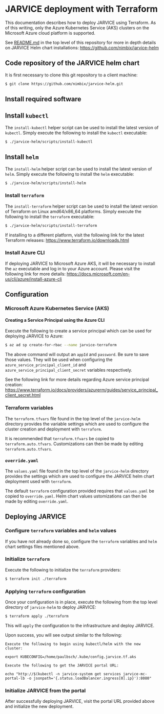 # JARVICE deployment with Terraform

This documentation describes how to deploy JARVICE using Terraform.
As of this writing, only the Azure Kubernetes Service (AKS) clusters on the
Microsoft Azure cloud platform is supported.

See [README.md](README.md) in the top level of this repository for more
in depth details on JARVICE Helm chart installations:
https://github.com/nimbix/jarvice-helm

## Code repository of the JARVICE helm chart

It is first necessary to clone this git repository to a client machine:

```bash
$ git clone https://github.com/nimbix/jarvice-helm.git
```

## Install required software

## Install `kubectl`

The `install-kubectl` helper script can be used to install the latest
version of `kubectl`.
Simply execute the following to install the `kubectl` executable:
```bash
$ ./jarvice-helm/scripts/install-kubectl
```

## Install `helm`

The `install-helm` helper script can be used to install the latest
version of `helm`.
Simply execute the following to install the `helm` executable:
```bash
$ ./jarvice-helm/scripts/install-helm
```

### Install `terraform`

The `install-terraform` helper script can be used to install the latest
version of Terraform on Linux amd64/x86_64 platforms.
Simply execute the following to install the `terraform` executable:
```bash
$ ./jarvice-helm/scripts/install-terraform
```

If installing to a different platform, visit the following link for the
latest Terraform releases:
https://www.terraform.io/downloads.html

### Install Azure CLI

If deploying JARVICE to Microsoft Azure AKS, it will be necessary to install
the `az` executable and log in to your Azure account.  Please visit the
following link for more details:
https://docs.microsoft.com/en-us/cli/azure/install-azure-cli

## Configuration

### Microsoft Azure Kubernetes Service (AKS)

#### Creating a Service Principal using the Azure CLI

Execute the following to create a service principal which can be used for
deploying JARVICE to Azure:
```bash
$ az ad sp create-for-rbac --name jarvice-terraform
```

The above command will output an `appId` and `password`.  Be sure to save
those values.  They will be used when configuring the
`azure_service_principal_client_id` and
`azure_service_principal_client_secret` variables respectively.

See the following link for more details regarding Azure service principal
creation:
https://www.terraform.io/docs/providers/azurerm/guides/service_principal_client_secret.html

### Terraform variables

The `terraform.tfvars` file found in the top level of the `jarvice-helm`
directory provides the variable settings which are used to configure
the cluster creation and deployment with `terraform`.

It is recommended that `terraform.tfvars` be copied to `terraform.auto.tfvars`.
Customizations can then be made by editing `terraform.auto.tfvars`.

### `override.yaml`

The `values.yaml` file found in the top level of the `jarvice-helm`
directory provides the settings which are used to configure the JARVICE helm
chart deployment used with `terraform`.

The default `terraform` configuration provided requires that `values.yaml` be
copied to `override.yaml`.
Helm chart values ustomizations can then be made by editing `override.yaml`.

## Deploying JARVICE

### Configure `terraform` variables and `helm` values

If you have not already done so, configure the `terraform` variables and
`helm` chart settings files mentioned above.

### Initialize `terraform`

Execute the following to initialize the `terraform` providers:

```bash
$ terraform init ./terraform
```

### Applying `terraform` configuration

Once your configuration is in place, execute the following from the top level
directory of `jarvice-helm` to deploy JARVICE:

```bash
$ terraform apply ./terraform
```

This will `apply` the configuration to the infrastructure and deploy JARVICE.

Upon success, you will see output similar to the following:
```
Execute the following to begin using kubectl/helm with the new cluster:

export KUBECONFIG=/home/paulbsch/.kube/config.jarvice.tf.aks

Execute the following to get the JARVICE portal URL:

echo "http://$(kubectl -n jarvice-system get services jarvice-mc-portal-lb -o jsonpath='{.status.loadBalancer.ingress[0].ip}'):8080"
```

### Initialize JARVICE from the portal

After successfully deploying JARVICE, visit the portal URL provided above
and initialize the new deployment.


